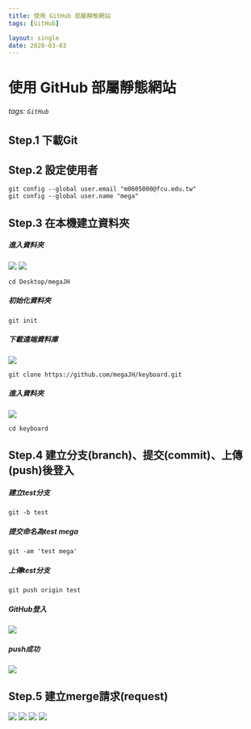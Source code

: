 ```yaml
---
title: 使用 GitHub 部屬靜態網站
tags: [GitHub]

layout: single
date: 2020-03-03
---
```


# 使用 GitHub 部屬靜態網站
###### tags: `GitHub`
## Step.1 下載Git
## Step.2 設定使用者
```
git config --global user.email "m0605000@fcu.edu.tw"
git config --global user.name "mega"
```
## Step.3 在本機建立資料夾
##### 進入資料夾
![](https://i.imgur.com/rIkXsAz.png) ![](https://i.imgur.com/2jZzJXv.png)
```
cd Desktop/megaJH
```
##### 初始化資料夾
```
git init
```
##### 下載遠端資料庫
![](https://i.imgur.com/BtBRvzl.png)

```
git clone https://github.com/megaJH/keyboard.git
```
##### 進入資料夾
![](https://i.imgur.com/UzZa1Of.png)
```
cd keyboard
```
## Step.4 建立分支(branch)、提交(commit)、上傳(push)後登入
##### 建立test分支
```
git -b test
```
##### 提交命名為test mega
```
git -am 'test mega'
```
##### 上傳test分支
```
git push origin test
```
##### GitHub登入
![](https://i.imgur.com/9guCETj.png)
##### push成功
![](https://i.imgur.com/Yd7Cq7K.png)
## Step.5 建立merge請求(request)
![](https://i.imgur.com/eocFmpO.png)
![](https://i.imgur.com/VI1BdfT.png)
![](https://i.imgur.com/5C9ZMdd.png)
![](https://i.imgur.com/c5BaLfl.png)



